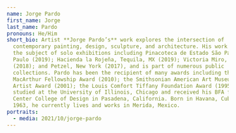 ```yaml
---
name: Jorge Pardo
first_name: Jorge
last_name: Pardo
pronouns: He/Him
short_bio: Artist **Jorge Pardo’s** work explores the intersection of
  contemporary painting, design, sculpture, and architecture. His work has been
  the subject of solo exhibitions including Pinacoteca de Estado São Paulo, São
  Paulo (2019); Hacienda la Rojeña, Tequila, MX (2019); Victoria Miro, London
  (2018); and Petzel, New York (2017), and is part of numerous public
  collections. Pardo has been the recipient of many awards including the
  MacArthur Fellowship Award (2010); the Smithsonian American Art Museum Lucelia
  Artist Award (2001); the Louis Comfort Tiffany Foundation Award (1995). Pardo
  studied at the University of Illinois, Chicago and received his BFA from Art
  Center College of Design in Pasadena, California. Born in Havana, Cuba in
  1963, he currently lives and works in Merida, Mexico.
portraits:
  - media: 2021/10/jorge-pardo
---
```

